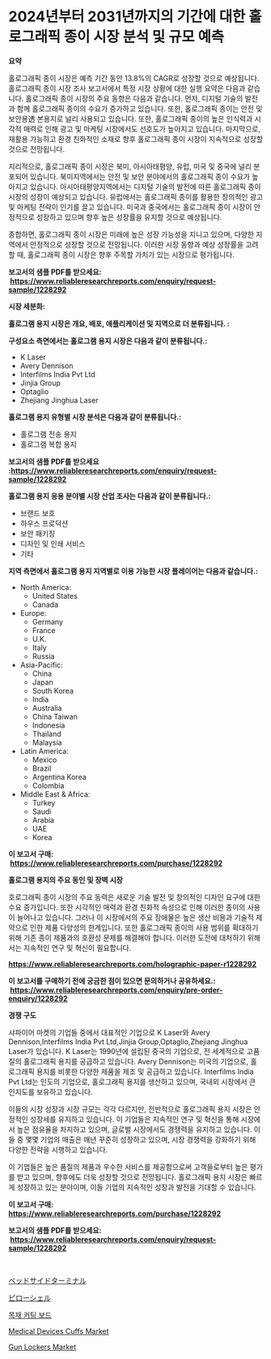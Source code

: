 <p><h1>2024년부터 2031년까지의 기간에 대한 홀로그래픽 종이 시장 분석 및 규모 예측</h1></p><p><strong>요약</strong></p>
<p><p>홀로그래픽 종이 시장은 예측 기간 동안 13.8%의 CAGR로 성장할 것으로 예상됩니다. 홀로그래픽 종이 시장 조사 보고서에서 특정 시장 상황에 대한 실행 요약은 다음과 같습니다. 홀로그래픽 종이 시장의 주요 동향은 다음과 같습니다. 먼저, 디지털 기술의 발전과 함께 홀로그래픽 종이의 수요가 증가하고 있습니다. 또한, 홀로그래픽 종이는 안전 및 보안용透 본용지로 널리 사용되고 있습니다. 또한, 홀로그래픽 종이의 높은 인식력과 시각적 매력로 인해 광고 및 마케팅 시장에서도 선호도가 높아지고 있습니다. 마지막으로, 재활용 가능하고 환경 친화적인 소재로 향후 홀로그래픽 종이 시장이 지속적으로 성장할 것으로 전망됩니다.</p><p>지리적으로, 홀로그래픽 종이 시장은 북미, 아시아태평양, 유럽, 미국 및 중국에 널리 분포되어 있습니다. 북미지역에서는 안전 및 보안 분야에서의 홀로그래픽 종이 수요가 높아지고 있습니다. 아시아태평양지역에서는 디지털 기술의 발전에 따른 홀로그래픽 종이 시장의 성장이 예상되고 있습니다. 유럽에서는 홀로그래픽 종이를 활용한 창의적인 광고 및 마케팅 전략이 인기를 끌고 있습니다. 미국과 중국에서는 홀로그래픽 종이 시장이 안정적으로 성장하고 있으며 향후 높은 성장률을 유지할 것으로 예상됩니다.</p><p>종합하면, 홀로그래픽 종이 시장은 미래에 높은 성장 가능성을 지니고 있으며, 다양한 지역에서 안정적으로 성장할 것으로 전망됩니다. 이러한 시장 동향과 예상 성장률을 고려할 때, 홀로그래픽 종이 시장은 향후 주목할 가치가 있는 시장으로 평가됩니다.</p></p>
<p><strong>보고서의 샘플 PDF를 받으세요: &nbsp;<a href="https://www.reliableresearchreports.com/enquiry/request-sample/1228292">https://www.reliableresearchreports.com/enquiry/request-sample/1228292</a></strong></p>
<p><strong>시장 세분화:</strong></p>
<p><strong> 홀로그램 용지 시장은 개요, 배포, 애플리케이션 및 지역으로 더 분류됩니다. :</strong></p>
<p><strong>구성요소 측면에서는 홀로그램 용지 시장은 다음과 같이 분류됩니다.:</strong></p>
<p><ul><li>K Laser</li><li>Avery Dennison</li><li>Interfilms India Pvt Ltd</li><li>Jinjia Group</li><li>Optaglio</li><li>Zhejiang Jinghua Laser</li></ul></p>
<p><strong> 홀로그램 용지 유형별 시장 분석은 다음과 같이 분류됩니다.:</strong></p>
<p><ul><li>홀로그램 전송 용지</li><li>홀로그램 복합 용지</li></ul></p>
<p><strong>보고서의 샘플 PDF를 받으세요 :<a href="https://www.reliableresearchreports.com/enquiry/request-sample/1228292">https://www.reliableresearchreports.com/enquiry/request-sample/1228292</a></strong></p>
<p><strong> 홀로그램 용지 응용 분야별 시장 산업 조사는 다음과 같이 분류됩니다.:</strong></p>
<p><ul><li>브랜드 보호</li><li>하우스 프로덕션</li><li>보안 패키징</li><li>디자인 및 인쇄 서비스</li><li>기타</li></ul></p>
<p><strong>지역 측면에서 홀로그램 용지 지역별로 이용 가능한 시장 플레이어는 다음과 같습니다.:</strong></p>
<p><ul>
    <li>
        North America:
        <ul>
            <li>United States</li>
            <li>Canada</li>
        </ul>
    </li>
    <li>
        Europe:
        <ul>
            <li>Germany</li>
            <li>France</li>
            <li>U.K.</li>
            <li>Italy</li>
            <li>Russia</li>
        </ul>
    </li>
    <li>
        Asia-Pacific:
        <ul>
            <li>China</li>
            <li>Japan</li>
            <li>South Korea</li>
            <li>India</li>
            <li>Australia</li>
            <li>China Taiwan</li>
            <li>Indonesia</li>
            <li>Thailand</li>
            <li>Malaysia</li>
        </ul>
    </li>
    <li>
        Latin America:
        <ul>
            <li>Mexico</li>
            <li>Brazil</li>
            <li>Argentina Korea</li>
            <li>Colombia</li>
        </ul>
    </li>
    <li>
        Middle East & Africa:
        <ul>
            <li>Turkey</li>
            <li>Saudi</li>
            <li>Arabia</li>
            <li>UAE</li>
            <li>Korea</li>
        </ul>
    </li>
    </ul></p>
<p><strong>이 보고서 구매: &nbsp;<a href="https://www.reliableresearchreports.com/purchase/1228292">https://www.reliableresearchreports.com/purchase/1228292</a></strong></p>
<p><strong>홀로그램 용지의 주요 동인 및 장벽 시장</strong></p>
<p><p>호로그래픽 종이 시장의 주요 동력은 새로운 기술 발전 및 창의적인 디자인 요구에 대한 수요 증가입니다. 또한 시각적인 매력과 환경 친화적 속성으로 인해 이러한 종이의 사용이 늘어나고 있습니다. 그러나 이 시장에서의 주요 장애물은 높은 생산 비용과 기술적 제약으로 인한 제품 다양성의 한계입니다. 또한 홀로그래픽 종이의 사용 범위를 확대하기 위해 기존 종이 제품과의 호환성 문제를 해결해야 합니다. 이러한 도전에 대처하기 위해서는 지속적인 연구 및 혁신이 필요합니다.</p></p>
<p><strong><a href="https://www.reliableresearchreports.com/holographic-paper-r1228292">https://www.reliableresearchreports.com/holographic-paper-r1228292</a></strong></p>
<p><strong>이 보고서를 구매하기 전에 궁금한 점이 있으면 문의하거나 공유하세요.: &nbsp;<a href="https://www.reliableresearchreports.com/enquiry/pre-order-enquiry/1228292">https://www.reliableresearchreports.com/enquiry/pre-order-enquiry/1228292</a></strong></p>
<p><strong>경쟁 구도</strong></p>
<p><p>샤파이어 마켓의 기업들 중에서 대표적인 기업으로 K Laser와 Avery Dennison,Interfilms India Pvt Ltd,Jinjia Group,Optaglio,Zhejiang Jinghua Laser가 있습니다. K Laser는 1990년에 설립된 중국의 기업으로, 전 세계적으로 고품질의 홀로그래픽 용지를 공급하고 있습니다. Avery Dennison는 미국의 기업으로, 홀로그래픽 용지를 비롯한 다양한 제품을 제조 및 공급하고 있습니다. Interfilms India Pvt Ltd는 인도의 기업으로, 홀로그래픽 용지를 생산하고 있으며, 국내외 시장에서 큰 인지도를 보유하고 있습니다.</p><p>이들의 시장 성장과 시장 규모는 각각 다르지만, 전반적으로 홀로그래픽 용지 시장은 안정적인 성장세를 유지하고 있습니다. 이 기업들은 지속적인 연구 및 혁신을 통해 시장에서 높은 점유율을 차지하고 있으며, 글로벌 시장에서도 경쟁력을 유지하고 있습니다. 이들 중 몇몇 기업의 매출은 매년 꾸준히 성장하고 있으며, 시장 경쟁력을 강화하기 위해 다양한 전략을 시행하고 있습니다. </p><p>이 기업들은 높은 품질의 제품과 우수한 서비스를 제공함으로써 고객들로부터 높은 평가를 받고 있으며, 향후에도 더욱 성장할 것으로 전망됩니다. 홀로그래픽 용지 시장은 빠르게 성장하고 있는 분야이며, 이들 기업의 지속적인 성장과 발전을 기대할 수 있습니다.</p></p>
<p><strong>이 보고서 구매: &nbsp; <a href="https://www.reliableresearchreports.com/purchase/1228292">https://www.reliableresearchreports.com/purchase/1228292</a></strong></p>
<p><strong>보고서의 샘플 PDF를 받으세요: &nbsp;<a href="https://www.reliableresearchreports.com/enquiry/request-sample/1228292">https://www.reliableresearchreports.com/enquiry/request-sample/1228292</a></strong><strong></strong></p>
<p>&nbsp;</p>
<p><p><a href="https://github.com/bevdtkn4419963/Market-Research-Report-List-1/blob/main/519374432761.md">ベッドサイドターミナル</a></p><p><a href="https://medium.com/@rodhoppe07/%E6%9E%95%E3%82%AB%E3%83%90%E3%83%BC%E5%B8%82%E5%A0%B4%E8%AA%BF%E6%9F%BB%E3%83%AC%E3%83%9D%E3%83%BC%E3%83%88-%E3%81%9D%E3%81%AE%E6%AD%B4%E5%8F%B2%E3%81%A82024%E5%B9%B4%E3%81%8B%E3%82%892031%E5%B9%B4%E3%81%BE%E3%81%A7%E3%81%AE%E4%BA%88%E6%B8%AC-3616172c98b8">ピローシェル</a></p><p><a href="https://medium.com/@constantinvon/%EB%AA%A9%EC%9E%AC-%EC%BB%A4%ED%8C%85-%EB%B3%B4%EB%93%9C-%EC%8B%9C%EC%9E%A5-%EB%B3%B4%EA%B3%A0%EC%84%9C%EB%8A%94-%EC%9D%B4-%EC%8B%9C%EC%9E%A5%EC%9D%98-%EC%B5%9C%EC%8B%A0-%ED%8A%B8%EB%A0%8C%EB%93%9C%EC%99%80-%EC%84%B1%EC%9E%A5-%EA%B8%B0%ED%9A%8C%EB%A5%BC-%EB%B3%B4%EC%97%AC%EC%A4%8D%EB%8B%88%EB%8B%A4-fc0da060cca0">목재 커팅 보드</a></p><p><a href="https://iodized-pantydraco-05c.notion.site/Medical-Devices-Cuffs-Market-Size-Reveals-the-Best-Marketing-Channels-In-Global-Industry-832d9d881a6947089b2e65cd464394d6">Medical Devices Cuffs Market</a></p><p><a href="https://view.publitas.com/reportprime-1/gun-lockers-market-size-market-outlook-and-market-forecast-2024-to-2031/">Gun Lockers Market</a></p></p>